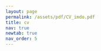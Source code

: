 ```yaml
---
layout: page
permalink: /assets/pdf/CV_imdo.pdf
title: cv
nav: true
newtab: true
nav_order: 5
---
```

